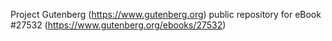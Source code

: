 Project Gutenberg (https://www.gutenberg.org) public repository for eBook #27532 (https://www.gutenberg.org/ebooks/27532)

